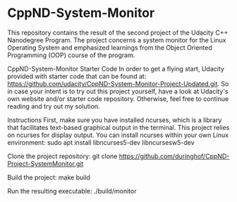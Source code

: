 # CppND-System-Monitor

This repository contains the result of the second project of the Udacity C++ Nanodegree Program. The project concerns a system monitor for the Linux Operating System and emphasized learnings from the Object Oriented Programming (OOP) course of the program.

CppND-System-Monitor Starter Code
In order to get a flying start, Udacity provided with starter code that can be found at: https://github.com/udacity/CppND-System-Monitor-Project-Updated.git. So in case your intent is to try out this project yourself, have a look at Udacity's own website and/or starter code repository. Otherwise, feel free to continue reading and try out my solution.

Instructions
First, make sure you have installed ncurses, which is a library that facilitates text-based graphical output in the terminal. This project relies on ncurses for display output. You can install ncurses within your own Linux environment: sudo apt install libncurses5-dev libncursesw5-dev

Clone the project repository: git clone https://github.com/duringhof/CppND-Project-SystemMonitor.git

Build the project: make build

Run the resulting executable: ./build/monitor
